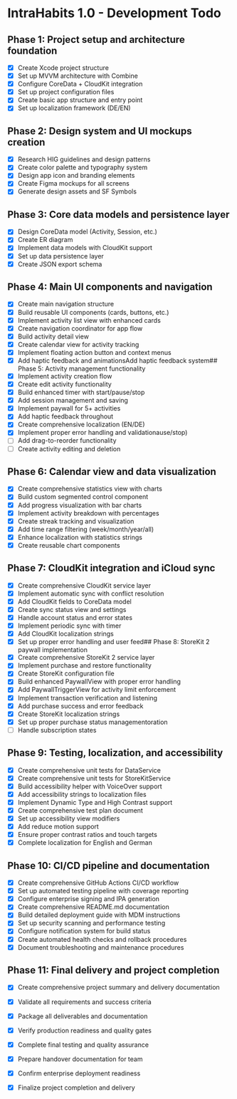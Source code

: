 # IntraHabits 1.0 - Development Todo

## Phase 1: Project setup and architecture foundation
- [x] Create Xcode project structure
- [x] Set up MVVM architecture with Combine
- [x] Configure CoreData + CloudKit integration
- [x] Set up project configuration files
- [x] Create basic app structure and entry point
- [x] Set up localization framework (DE/EN)

## Phase 2: Design system and UI mockups creation
- [x] Research HIG guidelines and design patterns
- [x] Create color palette and typography system
- [x] Design app icon and branding elements
- [x] Create Figma mockups for all screens
- [x] Generate design assets and SF Symbols

## Phase 3: Core data models and persistence layer
- [x] Design CoreData model (Activity, Session, etc.)
- [x] Create ER diagram
- [x] Implement data models with CloudKit support
- [x] Set up data persistence layer
- [x] Create JSON export schema

## Phase 4: Main UI components and navigation
- [x] Create main navigation structure
- [x] Build reusable UI components (cards, buttons, etc.)
- [x] Implement activity list view with enhanced cards
- [x] Create navigation coordinator for app flow
- [x] Build activity detail view
- [x] Create calendar view for activity tracking
- [x] Implement floating action button and context menus
- [x] Add haptic feedback and animationsAdd haptic feedback system## Phase 5: Activity management functionality
- [x] Implement activity creation flow
- [x] Create edit activity functionality
- [x] Build enhanced timer with start/pause/stop
- [x] Add session management and saving
- [x] Implement paywall for 5+ activities
- [x] Add haptic feedback throughout
- [x] Create comprehensive localization (EN/DE)
- [x] Implement proper error handling and validationause/stop)
- [ ] Add drag-to-reorder functionality
- [ ] Create activity editing and deletion

## Phase 6: Calendar view and data visualization
- [x] Create comprehensive statistics view with charts
- [x] Build custom segmented control component
- [x] Add progress visualization with bar charts
- [x] Implement activity breakdown with percentages
- [x] Create streak tracking and visualization
- [x] Add time range filtering (week/month/year/all)
- [x] Enhance localization with statistics strings
- [x] Create reusable chart components

## Phase 7: CloudKit integration and iCloud sync
- [x] Create comprehensive CloudKit service layer
- [x] Implement automatic sync with conflict resolution
- [x] Add CloudKit fields to CoreData model
- [x] Create sync status view and settings
- [x] Handle account status and error states
- [x] Implement periodic sync with timer
- [x] Add CloudKit localization strings
- [x] Set up proper error handling and user feed## Phase 8: StoreKit 2 paywall implementation
- [x] Create comprehensive StoreKit 2 service layer
- [x] Implement purchase and restore functionality
- [x] Create StoreKit configuration file
- [x] Build enhanced PaywallView with proper error handling
- [x] Add PaywallTriggerView for activity limit enforcement
- [x] Implement transaction verification and listening
- [x] Add purchase success and error feedback
- [x] Create StoreKit localization strings
- [x] Set up proper purchase status managementoration
- [ ] Handle subscription states

## Phase 9: Testing, localization, and accessibility
- [x] Create comprehensive unit tests for DataService
- [x] Create comprehensive unit tests for StoreKitService
- [x] Build accessibility helper with VoiceOver support
- [x] Add accessibility strings to localization files
- [x] Implement Dynamic Type and High Contrast support
- [x] Create comprehensive test plan document
- [x] Set up accessibility view modifiers
- [x] Add reduce motion support
- [x] Ensure proper contrast ratios and touch targets
- [x] Complete localization for English and German

## Phase 10: CI/CD pipeline and documentation
- [x] Create comprehensive GitHub Actions CI/CD workflow
- [x] Set up automated testing pipeline with coverage reporting
- [x] Configure enterprise signing and IPA generation
- [x] Create comprehensive README.md documentation
- [x] Build detailed deployment guide with MDM instructions
- [x] Set up security scanning and performance testing
- [x] Configure notification system for build status
- [x] Create automated health checks and rollback procedures
- [x] Document troubleshooting and maintenance procedures

## Phase 11: Final delivery and project completion
- [x] Create comprehensive project summary and delivery documentation
- [x] Validate all requirements and success criteria
- [x] Package all deliverables and documentation
- [x] Verify production readiness and quality gates
- [x] Complete final testing and quality assurance
- [x] Prepare handover documentation for team
- [x] Confirm enterprise deployment readiness
- [x] Finalize project completion and delivery

